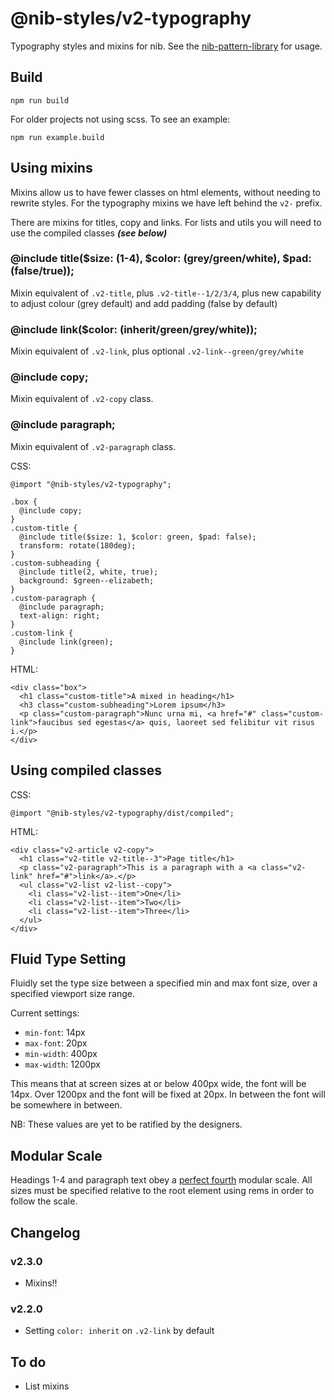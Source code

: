 # @nib-styles/v2-typography

Typography styles and mixins for nib. See the [nib-pattern-library](https://nib-pattern-library.firebaseapp.com/pages/typography.html) for usage.

## Build

    npm run build
    
For older projects not using scss. To see an example:

    npm run example.build


## Using mixins

Mixins allow us to have fewer classes on html elements, without needing to rewrite styles. For the typography mixins we have left behind the `v2-` prefix. 

There are mixins for titles, copy and links. For lists and utils you will need to use the compiled classes ***(see below)***

### @include title($size: (1-4), $color: (grey/green/white), $pad: (false/true));

Mixin equivalent of `.v2-title`, plus `.v2-title--1/2/3/4`, plus new capability to adjust colour (grey default) and add padding (false by default)

### @include link($color: (inherit/green/grey/white));

Mixin equivalent of `.v2-link`, plus optional `.v2-link--green/grey/white`

### @include copy;

Mixin equivalent of `.v2-copy` class.

### @include paragraph;

Mixin equivalent of `.v2-paragraph` class.

CSS:

    @import "@nib-styles/v2-typography";
    
    .box {
      @include copy;
    }
    .custom-title {
      @include title($size: 1, $color: green, $pad: false);
      transform: rotate(180deg);
    }
    .custom-subheading {
      @include title(2, white, true);
      background: $green--elizabeth;
    }
    .custom-paragraph {
      @include paragraph;
      text-align: right;
    }
    .custom-link {
      @include link(green);
    }

HTML:

    <div class="box">
      <h1 class="custom-title">A mixed in heading</h1>
      <h3 class="custom-subheading">Lorem ipsum</h3>
      <p class="custom-paragraph">Nunc urna mi, <a href="#" class="custom-link">faucibus sed egestas</a> quis, laoreet sed felibitur vit risus i.</p>
    </div>
    
## Using compiled classes

CSS:

    @import "@nib-styles/v2-typography/dist/compiled";


HTML:

    <div class="v2-article v2-copy">
      <h1 class="v2-title v2-title--3">Page title</h1>
      <p class="v2-paragraph">This is a paragraph with a <a class="v2-link" href="#">link</a>.</p>
      <ul class="v2-list v2-list--copy">
        <li class="v2-list--item">One</li>
        <li class="v2-list--item">Two</li>
        <li class="v2-list--item">Three</li>
      </ul>
    </div>
    

## Fluid Type Setting

Fluidly set the type size between a specified min and max font size, over a specified viewport size range.

Current settings:

- `min-font`: 14px
- `max-font`: 20px
- `min-width`: 400px
- `max-width`: 1200px

This means that at screen sizes at or below 400px wide, the font will be 14px. Over 1200px and the font will be fixed at 20px. In between the font will be somewhere in between.

NB: These values are yet to be ratified by the designers.

## Modular Scale

Headings 1-4 and paragraph text obey a [perfect fourth](http://www.modularscale.com/?16&px&1.333&web&text) modular scale. All sizes must be specified relative to the root element using rems in order to follow the scale.


## Changelog

### v2.3.0

- Mixins!!

### v2.2.0

- Setting `color: inherit` on `.v2-link` by default

## To do

- List mixins
